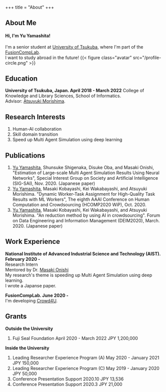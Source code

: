 +++
title = "About"
+++

## About Me
#### Hi, I'm Yu Yamashita!
I'm a senior student at [University of Tsukuba](https://www.tsukuba.ac.jp/en/),
where I'm part of the [FusionCompLab](https://fusioncomplab.org/index.html).<br>
I want to study abroad in the future!
{{< figure class="avatar" src="/profile-circle.png" >}}

<!--
This is a Hugo based resume template. You can find the full source code on
[GitHub](https://github.com/ojroques/hugo-researcher).
-->

## Education
**University of Tsukuba, Japan. April 2018 - March 2022**
College of Knowledge and Library Sciences, School of Informatics.<br>
Advisor: [Atsuyuki Morishima](https://fusioncomplab.org/people/atsuyuki/index.html).

## Research Interests
1. Human-AI collaboration
2. Skill domain transition
3. Speed up Multi Agent Simulation using deep learning

<!-- 
aaaula placerat ex, a consectetur odio
pharetra quis[^1]. Mauris id urna ante.

Fusce pharetra diam ac nisi aliquet, velegestas ex iaculis. Pellentesque
laoreet cursus tellus sed pellentesque. Praesent a rhoncus elit[^2]. Nunc
ipsum nisl, consequat sit amet pretium quis, gravida id ipsum.
-->

## Publications
1. <u>Yu Yamashita</u>, Shunsuke Shigenaka, Disuke Oba, and Masaki Onishi, "Estimation of Large-scale Multi Agent Simulation Results
Using Neural Networks", Special Interest Group on Society and Artificial Intelligence (SIG-SAI), Nov. 2020. (Japanese paper)
2. <u>Yu Yamashita</u>, Masaki Kobayashi, Kei Wakabayashi, and Atsuyuki Morishima. "Dynamic Worker-Task Assignment for High-Quality Task Results with ML Workers", The eighth AAAI Conference on Human Computation and Crowdsourcing (HCOMP2020 WiP), Oct. 2020.
3. <u>Yu Yamashita</u>, Masaki Kobayashi, Kei Wakabayashi, and Atsuyuki Morishima. "An reduction method by using AI in crowdsourcing". Forum on Data Engineering
and Information Management (DEIM2020), March. 2020. (Japanese paper)

<!--
In chronological order:
1. F.Bar, J.Doe: Effects of having a placeholder of a name
2. S.Holmes, J.Watson: Consequences of living with a sociopath in London
-->

## Work Experience
**National Institute of Advanced Industrial Science and Technology (AIST). February 2020 -**<br>
Research Intern<br>
Mentored by Dr. [Masaki Onishi](http://onishi-lab.jp/index-e.html)<br>
My research's theme is speeding up Multi Agent Simulation using deep learning.<br>
I wrote a Japanse paper.

**FusionCompLab. June 2020 -**<br>
I'm developing [Crowd4U](https://crowd4u.org/en/). 

## Grants
**Outside the University**<br>
1. Fuji Seal Foundation April 2020 - March 2022 JPY 1,200,000

**Inside the University**<br>
1. Leading Researcher Experience Program (A) May 2020 - January 2021 JPY 150,000
2. Leading Researcher Experience Program (C) May 2019 - January 2020 JPY 50,000
3. Conference Presentation Support 2020.10 JPY 13,536
4. Conference Presentation Support 2020.3 JPY 21,000

<!--
## Typography

This is a [link](http://google.com). Something *italics* and something **bold**.

Here is a table:

Year | Award | Category
-----|-------|--------
2014 | Emmy  | Won Outstanding Lead Actor in a miniseries or a movie
2015 | BAFTA | Nominated for Best Leading Actor for Sherlock
2014 | Satellite | Won Best Actor miniseries or television film

Here is a horizontal rule:

---

Here is a blockquote:

> To a great mind, nothing is little

Here is a `code` block:

```python
def is_elementary():
  return True
```

## References

* Foo Bar: Head of Department, Placeholder Names, Lorem
* John Doe: Associate Professor, Department of Computer Science, Ipsum

[^1]: This is the first footnote.
[^2]: This is the second footnote.
-->